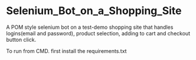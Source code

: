 # Selenium_Bot_on_a_Shopping_Site
A POM style selenium bot on a test-demo shopping site that handles logins(email and password), product selection, adding to cart and checkout button click.

To run from CMD. first install the requirements.txt
